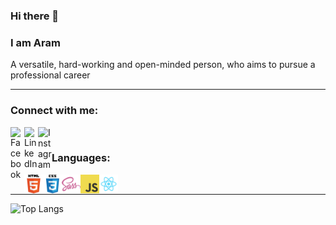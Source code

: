 ### Hi there 👋

### I am Aram

A versatile, hard-working and open-minded person, who aims to pursue a professional career

---

### Connect with me:

[<img align="left" alt="Facebook" width="22px" src="https://cdn.jsdelivr.net/npm/simple-icons@3.6.1/icons/facebook.svg" />][facebook]
[<img align="left" alt="LinkedIn" width="22px" src="https://cdn.jsdelivr.net/npm/simple-icons@v3/icons/linkedin.svg" />][linkedin]
[<img align="left" alt="Instagram" width="22px" src="https://cdn.jsdelivr.net/npm/simple-icons@v3/icons/instagram.svg" />][instagram]

<br />

### Languages:

<img  
  align="left"  
  alt="HTML5" 
  width="30px"  
  src="https://raw.githubusercontent.com/github/explore/80688e429a7d4ef2fca1e82350fe8e3517d3494d/topics/html/html.png"
/>

<img  
  align="left"  
  alt="CSS3"  
  width="30px"  
  src="https://raw.githubusercontent.com/github/explore/80688e429a7d4ef2fca1e82350fe8e3517d3494d/topics/css/css.png"
/>

<img 
  align="left" 
  alt="Sass" 
  width="30px" 
  src="https://raw.githubusercontent.com/github/explore/80688e429a7d4ef2fca1e82350fe8e3517d3494d/topics/sass/sass.png"
/>

<img  
  align="left"  
  alt="JavaScript"  
  width="30px"  
  src="https://raw.githubusercontent.com/github/explore/80688e429a7d4ef2fca1e82350fe8e3517d3494d/topics/javascript/javascript.png"
/> 

<img 
  align="left" 
  alt="React" 
  width="30px" 
  src="https://raw.githubusercontent.com/github/explore/80688e429a7d4ef2fca1e82350fe8e3517d3494d/topics/react/react.png"
/>

<br />

---

![Top Langs](https://github-readme-stats.vercel.app/api/top-langs/?username=arampetrosyann&layout=compact)

[facebook]: https://www.facebook.com/ARamP/
[linkedin]: https://www.linkedin.com/
[instagram]: https://www.instagram.com/petrosyan__aram/
